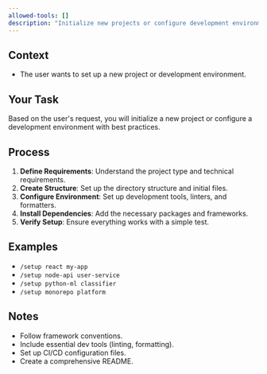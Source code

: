 ```yaml
---
allowed-tools: []
description: "Initialize new projects or configure development environments with best practices."
---
```


## Context

- The user wants to set up a new project or development environment.

## Your Task

Based on the user's request, you will initialize a new project or configure a development environment with best practices.

## Process

1.  **Define Requirements**: Understand the project type and technical requirements.
2.  **Create Structure**: Set up the directory structure and initial files.
3.  **Configure Environment**: Set up development tools, linters, and formatters.
4.  **Install Dependencies**: Add the necessary packages and frameworks.
5.  **Verify Setup**: Ensure everything works with a simple test.

## Examples

-   `/setup react my-app`
-   `/setup node-api user-service`
-   `/setup python-ml classifier`
-   `/setup monorepo platform`

## Notes

-   Follow framework conventions.
-   Include essential dev tools (linting, formatting).
-   Set up CI/CD configuration files.
-   Create a comprehensive README.
